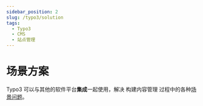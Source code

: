 ```yaml
---
sidebar_position: 2
slug: /typo3/solution
tags:
  - Typo3
  - CMS
  - 站点管理
---
```


# 场景方案

Typo3 可以与其他的软件平台**集成**一起使用，解决 构建内容管理 过程中的各种[场景问题](https://typo3.com/typo3-cms/verified-extensions-integrations-for-typo3)。


